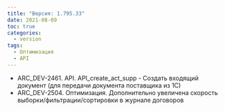 ```yaml
---
title: "Версия: 1.795.33"
date: 2021-08-09
toc: true
categories:
  - version
tags:
  - Оптимизация
  - API
---
```


-   ARC_DEV-2461. API. API_create_act_supp - Создать входящий документ (для передачи документа поставщика из 1С)
-   ARC_DEV-2504. Оптимизация. Дополнительно увеличена скорость выборки/фильтрации/сортировки в журнале договоров
